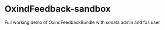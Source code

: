 OxindFeedback-sandbox
=====================

Full working demo of OxindFeedbackBundle with sonata admin and fos user
